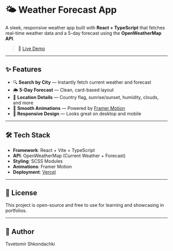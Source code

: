 # 🌤️ Weather Forecast App

A sleek, responsive weather app built with **React + TypeScript** that fetches real-time weather data and a 5-day forecast using the **OpenWeatherMap API**.

> 🔗 [Live Demo](https://your-vercel-deployment-url.vercel.app)

---

## ✨ Features

- 🔍 **Search by City** — Instantly fetch current weather and forecast
- 🌦️ **5-Day Forecast** — Clean, card-based layout
- 📍 **Location Details** — Country flag, sunrise/sunset, humidity, clouds, and more
- 🎨 **Smooth Animations** — Powered by [Framer Motion](https://www.framer.com/motion/)
- 📱 **Responsive Design** — Looks great on desktop and mobile

---

## 🛠️ Tech Stack

- **Framework**: React + Vite + TypeScript
- **API**: OpenWeatherMap (Current Weather + Forecast)
- **Styling**: SCSS Modules
- **Animations**: Framer Motion
- **Deployment**: [Vercel](https://vercel.com)

---

## 📄 License

This project is open-source and free to use for learning and showcasing in portfolios.

---

## 💼 Author

Tsvetomir Shkondachki
